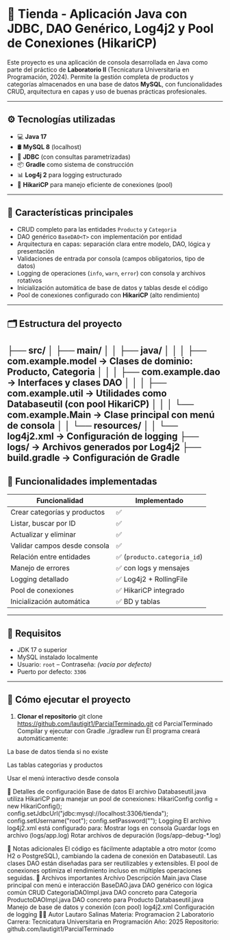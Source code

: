 # 🛒 Tienda - Aplicación Java con JDBC, DAO Genérico, Log4j2 y Pool de Conexiones (HikariCP)

Este proyecto es una aplicación de consola desarrollada en Java como parte del práctico de **Laboratorio II** (Tecnicatura Universitaria en Programación, 2024). Permite la gestión completa de productos y categorías almacenados en una base de datos **MySQL**, con funcionalidades CRUD, arquitectura en capas y uso de buenas prácticas profesionales.

---

## ⚙️ Tecnologías utilizadas

- 💻 **Java 17**
- 🛢️ **MySQL 8** (localhost)
- 🔌 **JDBC** (con consultas parametrizadas)
- 📦 **Gradle** como sistema de construcción
- 📊 **Log4j 2** para logging estructurado
- 🚀 **HikariCP** para manejo eficiente de conexiones (pool)

---

## 🧠 Características principales

- CRUD completo para las entidades `Producto` y `Categoria`
- DAO genérico `BaseDAO<T>` con implementación por entidad
- Arquitectura en capas: separación clara entre modelo, DAO, lógica y presentación
- Validaciones de entrada por consola (campos obligatorios, tipo de datos)
- Logging de operaciones (`info`, `warn`, `error`) con consola y archivos rotativos
- Inicialización automática de base de datos y tablas desde el código
- Pool de conexiones configurado con **HikariCP** (alto rendimiento)

---

## 🗂️ Estructura del proyecto

├── src/
│ ├── main/
│ │ ├── java/
│ │ │ ├── com.example.model -> Clases de dominio: Producto, Categoria
│ │ │ ├── com.example.dao -> Interfaces y clases DAO
│ │ │ ├── com.example.util -> Utilidades como Databaseutil (con pool HikariCP)
│ │ │ └── com.example.Main -> Clase principal con menú de consola
│ │ └── resources/
│ │ └── log4j2.xml -> Configuración de logging
├── logs/ -> Archivos generados por Log4j2
├── build.gradle -> Configuración de Gradle
---
## 🧪 Funcionalidades implementadas

| Funcionalidad                | Implementado |
|-----------------------------|--------------|
| Crear categorías y productos | ✅           |
| Listar, buscar por ID        | ✅           |
| Actualizar y eliminar        | ✅           |
| Validar campos desde consola | ✅           |
| Relación entre entidades     | ✅ (`producto.categoria_id`) |
| Manejo de errores            | ✅ con logs y mensajes |
| Logging detallado            | ✅ Log4j2 + RollingFile |
| Pool de conexiones           | ✅ HikariCP integrado |
| Inicialización automática    | ✅ BD y tablas |

---
## 🧰 Requisitos

- JDK 17 o superior
- MySQL instalado localmente
- Usuario: `root` – Contraseña: _(vacía por defecto)_
- Puerto por defecto: `3306`
---
## 🚀 Cómo ejecutar el proyecto

1. **Clonar el repositorio**
   git clone https://github.com/lautigit1/ParcialTerminado.git
   cd ParcialTerminado
Compilar y ejecutar con Gradle
./gradlew run
El programa creará automáticamente:

La base de datos tienda si no existe

Las tablas categorias y productos

Usar el menú interactivo desde consola

📝 Detalles de configuración
Base de datos
El archivo Databaseutil.java utiliza HikariCP para manejar un pool de conexiones:
HikariConfig config = new HikariConfig();
config.setJdbcUrl("jdbc:mysql://localhost:3306/tienda");
config.setUsername("root");
config.setPassword("");
Logging
El archivo log4j2.xml está configurado para:
Mostrar logs en consola
Guardar logs en archivo (logs/app.log)
Rotar archivos de depuración (logs/app-debug-*.log)

📌 Notas adicionales
El código es fácilmente adaptable a otro motor (como H2 o PostgreSQL), cambiando la cadena de conexión en Databaseutil.
Las clases DAO están diseñadas para ser reutilizables y extensibles.
El pool de conexiones optimiza el rendimiento incluso en múltiples operaciones seguidas.
📁 Archivos importantes
Archivo	Descripción
Main.java	Clase principal con menú e interacción
BaseDAO.java	DAO genérico con lógica común CRUD
CategoriaDAOImpl.java	DAO concreto para Categoria
ProductoDAOImpl.java	DAO concreto para Producto
Databaseutil.java	Manejo de base de datos y conexión (con pool)
log4j2.xml	Configuración de logging
👨‍💻 Autor
Lautaro Salinas
Materia: Programacion 2 Laboratorio 
Carrera: Tecnicatura Universitaria en Programación
Año: 2025
Repositorio: github.com/lautigit1/ParcialTerminado
